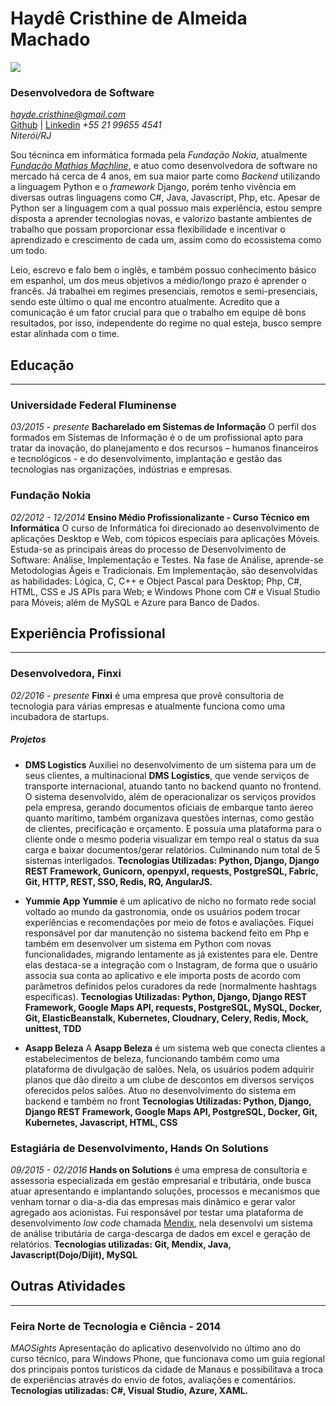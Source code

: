 # Haydê Cristhine de Almeida Machado

![](https://pt.gravatar.com/userimage/155115996/55bbd348440367fa92c4ebb252427885.jpg?size=200)

### Desenvolvedora de Software
*[hayde.cristhine@gmail.com](mailto:hayde.cristhine@gmail.com)*  
[Github](https://github.com/haycristhine) | [Linkedin](https://www.linkedin.com/in/hayde-machado/)
*+55 21 99655 4541*  
*Niterói/RJ*  

Sou técninca em informática formada pela  *Fundação Nokia*, atualmente [*Fundação Mathias Machline*](https://www.fundacaomatiasmachline.org.br/), e atuo como desenvolvedora de software no mercado há cerca de 4 anos, em sua maior parte como *Backend* utilizando a linguagem Python e o *framework* Django, porém tenho vivência em diversas outras linguagens como C#, Java, Javascript, Php, etc. Apesar de Python ser a linguagem com a qual possuo mais experiência, estou sempre disposta a aprender tecnologias novas, e valorizo bastante ambientes de trabalho que possam proporcionar essa flexibilidade e incentivar o aprendizado e crescimento de cada um, assim como do ecossistema como um todo.  

Leio, escrevo e falo bem o inglês, e também possuo conhecimento básico em espanhol, um dos meus objetivos a médio/longo prazo é aprender o francês. Já trabalhei em regimes presenciais, remotos e semi-presenciais, sendo este último o qual me encontro atualmente. Acredito que a comunicação é um fator crucial para que o trabalho em equipe dê bons resultados, por isso, independente do regime no qual esteja, busco sempre estar alinhada com o time.

## Educação
---
### Universidade Federal Fluminense
*03/2015 - presente*
**Bacharelado em Sistemas de Informação**
O perfil dos formados em Sistemas de Informação é o de um profissional apto para tratar da inovação, do planejamento e dos recursos – humanos financeiros e tecnológicos - e do  desenvolvimento, implantação e gestão das tecnologias nas organizações, indústrias e empresas.

### Fundação Nokia
*02/2012 - 12/2014*
**Ensino Médio Profissionalizante - Curso Técnico em Informática** 
O curso de Informática foi direcionado ao desenvolvimento de aplicações Desktop e Web, com tópicos especiais para aplicações Móveis. Estuda-se as principais áreas do processo de Desenvolvimento de Software: Análise, Implementação e Testes. Na fase de Análise, aprende-se Metodologias Ágeis e Tradicionais. Em Implementação, são desenvolvidas as habilidades: Lógica, C, C++ e Object Pascal para Desktop; Php, C#, HTML, CSS e JS APIs para Web; e Windows Phone com C# e Visual Studio para Móveis; além de MySQL e Azure para Banco de Dados.

## Experiência Profissional
---
### Desenvolvedora, Finxi
*02/2016 - presente*
**Finxi** é uma empresa que provê consultoria de tecnologia para várias empresas e atualmente funciona como uma incubadora de startups. 
##### Projetos
  * **DMS Logistics**
Auxiliei no desenvolvimento de um sistema para um de seus clientes, a multinacional **DMS Logistics**, que vende serviços de transporte internacional, atuando tanto no backend quanto no frontend. O sistema desenvolvido, além de operacionalizar os serviços providos pela empresa, gerando documentos oficiais de embarque tanto áereo quanto marítimo, também organizava questões internas, como gestão de clientes, precificação e orçamento. E possuía uma plataforma para o cliente onde o mesmo poderia visualizar em tempo real o status da sua carga e baixar documentos/gerar relatórios. Culminando num total de 5 sistemas interligados.
**Tecnologias Utilizadas: Python, Django, Django REST Framework, Gunicorn, openpyxl, requests, PostgreSQL, Fabric, Git, HTTP, REST, SSO, Redis, RQ, AngularJS.**

  * **Yummie App**
**Yummie** é um aplicativo de nicho no formato rede social voltado ao mundo da gastronomia, onde os usuários podem trocar experiências e recomendações por meio de fotos e avaliações. Fiquei responsável por dar manutenção no sistema backend feito em Php e também em desenvolver um sistema em Python com novas funcionalidades, migrando lentamente as já existentes para ele. Dentre elas destaca-se a integração com o Instagram, de forma que o usuário associa sua conta ao aplicativo e ele importa posts de acordo com parâmetros definidos pelos curadores da rede (normalmente hashtags específicas).
**Tecnologias Utilizadas: Python, Django, Django REST Framework, Google Maps API, requests, PostgreSQL, MySQL, Docker, Git, ElasticBeanstalk, Kubernetes, Cloudnary, Celery, Redis, Mock, unittest, TDD**

  * **Asapp Beleza**
A **Asapp Beleza** é um sistema web que conecta clientes a estabelecimentos de beleza, funcionando também como uma plataforma de divulgação de salões. Nela, os usuários podem adquirir planos que dão direito a um clube de descontos em diversos serviços oferecidos pelos salões. Atuo no desenvolvimento do sistema em backend e também no front
**Tecnologias Utilizadas: Python, Django, Django REST Framework, Google Maps API, PostgreSQL, Docker, Git, Kubernetes, Javascript, HTML, CSS**

### Estagiária de Desenvolvimento, Hands On Solutions
*09/2015 - 02/2016*
**Hands on Solutions** é uma empresa de consultoria e assessoria especializada em gestão empresarial e tributária, onde busca atuar apresentando e implantando soluções, processos e mecanismos que venham tornar o dia-a-dia das empresas mais dinâmico e  gerar valor agregado aos acionistas. Fui responsável por testar uma plataforma de desenvolvimento *low code* chamada [Mendix](https://www.mendix.com/), nela desenvolvi um sistema de análise tributária de carga-descarga de dados em excel e geração de relatórios.
**Tecnologias utilizadas: Git, Mendix, Java, Javascript(Dojo/Dijit), MySQL**

## Outras Atividades
----
### Feira Norte de Tecnologia e Ciência - 2014
*MAOSights*
Apresentação do aplicativo desenvolvido no último ano do curso técnico, para Windows Phone, que funcionava como um guia regional dos principais pontos turísticos da cidade de Manaus e possibilitava a troca de experiências através do envio de fotos, avaliações e comentários.
**Tecnologias utilizadas: C#, Visual Studio, Azure, XAML.**
